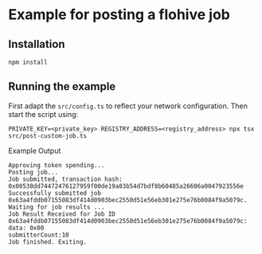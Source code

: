 # Example for posting a flohive job

## Installation

```
npm install
```

## Running the example

First adapt the `src/config.ts` to reflect your network configuration. Then start the script using:
```
PRIVATE_KEY=<private_key> REGISTRY_ADDRESS=<registry_address> npx tsx src/post-custom-job.ts
```

Example Output

```
Approving token spending...
Posting job...
Job submitted, transaction hash: 0x00538dd74472476127959f00de19a83b54d7bdf8b60485a26606a0047923556e
Successfully submitted job 0x63a4fddb07155083df414d0903bec2550d51e56eb301e275e76b0084f9a5079c.
Waiting for job results ...
Job Result Received for Job ID 0x63a4fddb07155083df414d0903bec2550d51e56eb301e275e76b0084f9a5079c:
data: 0x00
submitterCount:10
Job finished. Exiting.
```